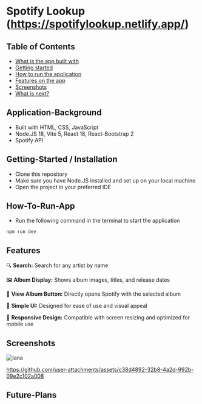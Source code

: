 # Spotify Lookup (https://spotifylookup.netlify.app/)

## Table of Contents
- [What is the app built with](#Application-Background)
- [Getting started](#Getting-Started)
- [How to run the application](#How-To-Run-App)
- [Features on the app](#Features)
- [Screenshots](#screenshots)
- [What is next?](#Future-Plans)


## Application-Background
- Built with HTML, CSS, JavaScript
- Node.JS 18, Vite 5, React 18, React-Bootstrap 2
- Spotify API

## Getting-Started / Installation
- Clone this repository
- Make sure you have Node.JS installed and set up on your local machine
- Open the project in your preferred IDE

## How-To-Run-App
- Run the following command in the terminal to start the application
```shell
npm run dev
```

## Features
🔍 **Search:** Search for any artist by name

🖼️ **Album Display:** Shows album images, titles, and release dates

🎵 **View Album Button:** Directly opens Spotify with the selected album

🎨 **Simple UI:** Designed for ease of use and visual appeal

📱 **Responsive Design:** Compatible with screen resizing and optimized for mobile use

## Screenshots
![lana](https://github.com/user-attachments/assets/99a3ba4b-7900-47ec-97b3-b9ddefa3bcb1)

https://github.com/user-attachments/assets/c38d4892-32b8-4a2d-992b-09e2c102a008

## Future-Plans
